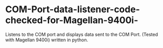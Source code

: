 # COM-Port-data-listener-code-checked-for-Magellan-9400i-
Listens to the COM port and displays data sent to the COM Port. (Tested with Magellan 9400i) written in python.
